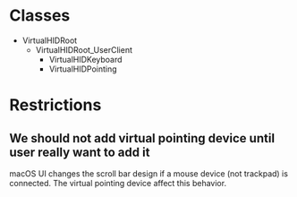 # Classes

* VirtualHIDRoot
  * VirtualHIDRoot_UserClient
    * VirtualHIDKeyboard
    * VirtualHIDPointing

# Restrictions

## We should not add virtual pointing device until user really want to add it

macOS UI changes the scroll bar design if a mouse device (not trackpad) is connected.
The virtual pointing device affect this behavior.
